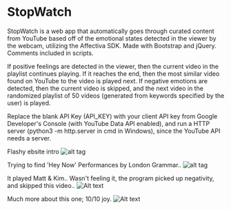 # StopWatch
StopWatch is a web app that automatically goes through curated content from YouTube based off of the emotional states detected in the viewer by the webcam, utilizing the Affectiva SDK. Made with Bootstrap and jQuery. Comments included in scripts. 

If positive feelings are detected in the viewer, then the current video in the playlist continues playing. If it reaches the end, then the most similar video found on YouTube to the video is played next. If negative emotions are detected, then the current video is skipped, and the next video in the randomized playlist of 50 videos (generated from keywords specified by the user) is played.

Replace the blank API Key (API_KEY) with your client API key from Google Developer's Console (with YouTube Data API enabled), and run a HTTP server (python3 -m http.server in cmd in Windows), since the YouTube API needs a server. 

Flashy ebsite intro
![alt tag](https://github.com/jddunn/stopwatch-master/blob/master/screenshots/stopwatch-site-demo-1.png)

Trying to find 'Hey Now' Performances by London Grammar..
![alt tag](https://github.com/jddunn/stopwatch-master/blob/master/screenshots/stopwatch-site-demo-2.png)

It played Matt & Kim.. Wasn't feeling it, the program picked up negativity, and skipped this video..
![Alt text](https://github.com/jddunn/stopwatch-master/blob/master/screenshots/stopwatch-site-demo-3.png)

Much more about this one; 10/10 joy.
![Alt text](https://github.com/jddunn/stopwatch-master/blob/master/screenshots/stopwatch-site-demo-4.png)
